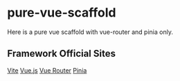 # pure-vue-scaffold

Here is a pure vue scaffold with vue-router and pinia only.

## Framework Official Sites

[Vite](https://vitejs.dev/)
[Vue.js](https://vuejs.org/)
[Vue Router](https://router.vuejs.org/)
[Pinia](https://pinia.vuejs.org/)
